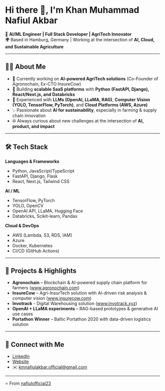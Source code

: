 # Hi there 👋, I'm Khan Muhammad Nafiul Akbar  

🚀 **AI/ML Engineer | Full Stack Developer | AgriTech Innovator**  
🌍 Based in Hamburg, Germany | Working at the intersection of **AI, Cloud, and Sustainable Agriculture**  

---

## 👨‍💻 About Me  
- 🔭 Currently working on **AI-powered AgriTech solutions** (Co-Founder of Agronochain, Ex-CTO InsureCow)  
- 🌱 Building **scalable SaaS platforms** with **Python (FastAPI, Django), React/Next.js, and Databricks**  
- 🤖 Experienced with **LLMs (OpenAI, LLaMA, RAG)**, **Computer Vision (YOLO, TensorFlow, PyTorch)**, and **Cloud Platforms (AWS, Azure)**  
- 💡 Passionate about **AI for sustainability**, especially in farming & supply chain innovation  
- 🌐 Always curious about new challenges at the intersection of **AI, product, and impact**  

---

## 🛠️ Tech Stack  

**Languages & Frameworks**  
- Python, JavaScript/TypeScript  
- FastAPI, Django, Flask  
- React, Next.js, Tailwind CSS  

**AI / ML**  
- TensorFlow, PyTorch  
- YOLO, OpenCV  
- OpenAI API, LLaMA, Hugging Face  
- Databricks, Scikit-learn, Pandas  

**Cloud & DevOps**  
- AWS (Lambda, S3, RDS, IAM)  
- Azure  
- Docker, Kubernetes  
- CI/CD (GitHub Actions)  

---

## 🌱 Projects & Highlights  
- **Agronochain** – Blockchain & AI-powered supply chain platform for farmers (www.agronochain.com) 
- **InsureCow** – Agri-InsurTech solution with AI-driven risk analysis & computer vision (www.insurecow.com)
- **Invotrack** - Digital Warehousing solution (www.invotrack.xyz)
- **OpenAI + LLaMA experiments** – RAG-based prototypes & generative AI use cases  
- **Portathon Winner** – Baltic Portathon 2020 with data-driven logistics solution  

---

## 🤝 Connect with Me  
- [LinkedIn](https://www.linkedin.com/in/km-nafiul-akbar)  
- [Website](https://nafiulakbar.xyz)  
- ✉️ kmnafiulakbar.official@gmail.com  

---

⭐️ From [nafiulofficial23](https://github.com/nafiulofficial23/)

